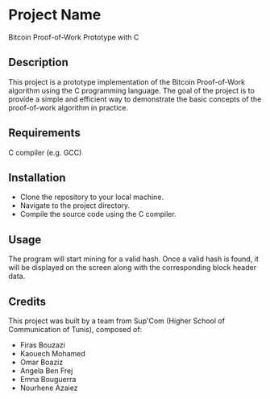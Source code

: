 # Project Name
Bitcoin Proof-of-Work Prototype with C

## Description
This project is a prototype implementation of the Bitcoin Proof-of-Work algorithm using the C programming language. The goal of the project is to provide a simple and efficient way to demonstrate the basic concepts of the proof-of-work algorithm in practice.

## Requirements
C compiler (e.g. GCC)
## Installation
- Clone the repository to your local machine.
- Navigate to the project directory.
- Compile the source code using the C compiler.
## Usage
The program will start mining for a valid hash. Once a valid hash is found, it will be displayed on the screen along with the corresponding block header data.
## Credits
This project was built by a team from Sup'Com (Higher School of Communication of Tunis), composed of:

- Firas Bouzazi
- Kaouech Mohamed
-  Omar Boaziz 
-  Angela Ben Frej
- Emna Bouguerra
- Nourhene Azaiez
